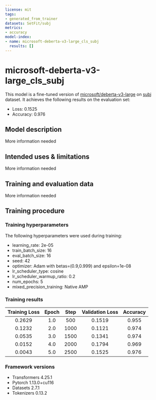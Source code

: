 ```yaml
---
license: mit
tags:
- generated_from_trainer
datasets: SetFit/subj
metrics:
- accuracy
model-index:
- name: microsoft-deberta-v3-large_cls_subj
  results: []
---
```


<!-- This model card has been generated automatically according to the information the Trainer had access to. You
should probably proofread and complete it, then remove this comment. -->

# microsoft-deberta-v3-large_cls_subj

This model is a fine-tuned version of [microsoft/deberta-v3-large](https://huggingface.co/microsoft/deberta-v3-large) on [subj](https://huggingface.co/datasets/SetFit/subj) dataset.
It achieves the following results on the evaluation set:
- Loss: 0.1525
- Accuracy: 0.976

## Model description

More information needed

## Intended uses & limitations

More information needed

## Training and evaluation data

More information needed

## Training procedure

### Training hyperparameters

The following hyperparameters were used during training:
- learning_rate: 2e-05
- train_batch_size: 16
- eval_batch_size: 16
- seed: 42
- optimizer: Adam with betas=(0.9,0.999) and epsilon=1e-08
- lr_scheduler_type: cosine
- lr_scheduler_warmup_ratio: 0.2
- num_epochs: 5
- mixed_precision_training: Native AMP

### Training results

| Training Loss | Epoch | Step | Validation Loss | Accuracy |
|:-------------:|:-----:|:----:|:---------------:|:--------:|
| 0.2629        | 1.0   | 500  | 0.1519          | 0.955    |
| 0.1232        | 2.0   | 1000 | 0.1121          | 0.974    |
| 0.0535        | 3.0   | 1500 | 0.1341          | 0.974    |
| 0.0152        | 4.0   | 2000 | 0.1794          | 0.969    |
| 0.0043        | 5.0   | 2500 | 0.1525          | 0.976    |


### Framework versions

- Transformers 4.25.1
- Pytorch 1.13.0+cu116
- Datasets 2.7.1
- Tokenizers 0.13.2
